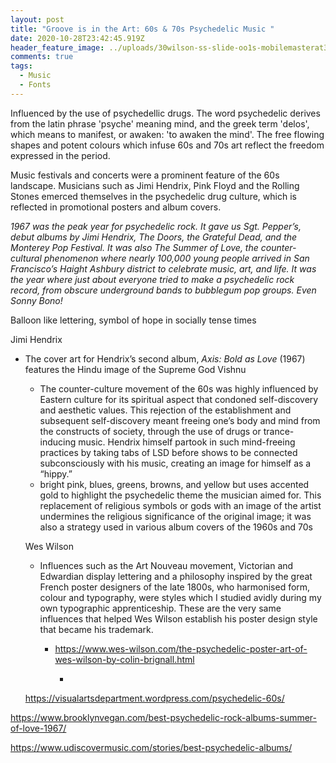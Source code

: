 ```yaml
---
layout: post
title: "Groove is in the Art: 60s & 70s Psychedelic Music "
date: 2020-10-28T23:42:45.919Z
header_feature_image: ../uploads/30wilson-ss-slide-oo1s-mobilemasterat3x.jpg
comments: true
tags:
  - Music
  - Fonts
---
```

Influenced by the use of psychedellic drugs. The word psychedelic derives from the latin phrase 'psyche' meaning mind, and the greek term 'delos', which means to manifest, or awaken: 'to awaken the mind'. The free flowing shapes and potent colours which infuse 60s and 70s art reflect the freedom expressed in the period. 

Music festivals and concerts were a prominent feature of the 60s landscape. Musicians such as Jimi Hendrix, Pink Floyd and the Rolling Stones emerced themselves in the psychedelic drug culture, which is reflected in promotional posters and album covers.

*1967 was the peak year for psychedelic rock. It gave us Sgt. Pepper’s, debut albums by Jimi Hendrix, The Doors, the Grateful Dead, and the Monterey Pop Festival. It was also The Summer of Love, the counter-cultural phenomenon where nearly 100,000 young people arrived in San Francisco’s Haight Ashbury district to celebrate music, art, and life. It was the year where just about everyone tried to make a psychedelic rock record, from obscure underground bands to bubblegum pop groups. Even Sonny Bono!* 

 Balloon like lettering, symbol of hope in socially tense times 

Jimi Hendrix

* The cover art for Hendrix’s second album, *Axis: Bold as Love* (1967) features the Hindu image of the Supreme God Vishnu

  * The counter-culture movement of the 60s was highly influenced by Eastern culture for its spiritual aspect that condoned self-discovery and aesthetic values. This rejection of the establishment and subsequent self-discovery meant freeing one’s body and mind from the constructs of society, through the use of drugs or trance-inducing music. Hendrix himself partook in such mind-freeing practices by taking tabs of LSD before shows to be connected subconsciously with his music, creating an image for himself as a “hippy.”
  * bright pink, blues, greens, browns, and yellow but uses accented gold to highlight the psychedelic theme the musician aimed for. This replacement of religious symbols or gods with an image of the artist undermines the religious significance of the original image; it was also a strategy used in various album covers of the 1960s and 70s

  Wes Wilson 

  * Influences such as the Art Nouveau movement, Victorian and Edwardian display lettering and a philosophy inspired by the great French poster designers of the late 1800s, who harmonised form, colour and typography, were styles which I studied avidly during my own typographic apprenticeship. These are the very same influences that helped Wes Wilson establish his poster design style that became his trademark.

    * https://www.wes-wilson.com/the-psychedelic-poster-art-of-wes-wilson-by-colin-brignall.html

      *

  https://visualartsdepartment.wordpress.com/psychedelic-60s/ 

https://www.brooklynvegan.com/best-psychedelic-rock-albums-summer-of-love-1967/

https://www.udiscovermusic.com/stories/best-psychedelic-albums/